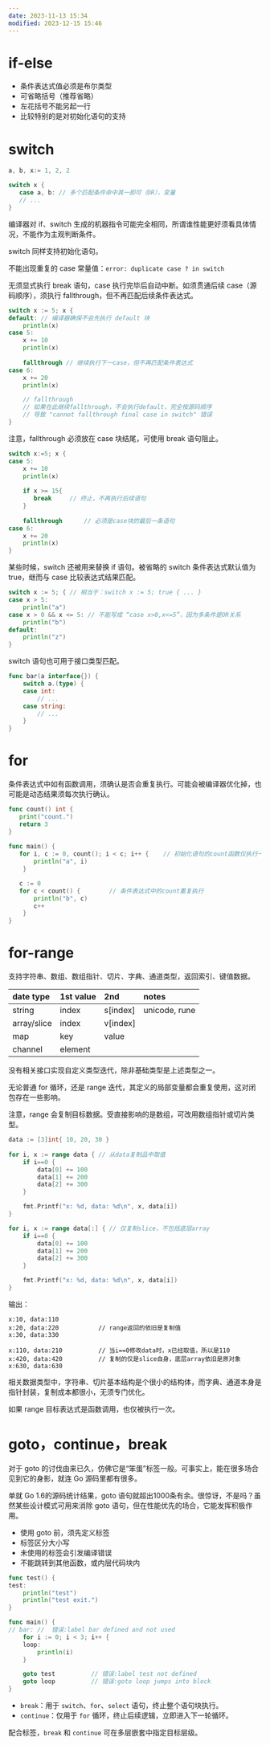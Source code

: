 ```yaml
---
date: 2023-11-13 15:34
modified: 2023-12-15 15:46
---
```

# if-else
- 条件表达式值必须是布尔类型
- 可省略括号（推荐省略）
- 左花括号不能另起一行
- 比较特别的是对初始化语句的支持

# switch
```go
a, b, x:= 1, 2, 2

switch x {
   case a, b: // 多个匹配条件命中其一即可（OR），变量
   // ...
}
```

编译器对 if、switch 生成的机器指令可能完全相同，所谓谁性能更好须看具体情况，不能作为主观判断条件。

switch 同样支持初始化语句。

不能出现重复的 case 常量值：`error: duplicate case ? in switch`

无须显式执行 break 语句，case 执行完毕后自动中断。如须贯通后续 case（源码顺序），须执行 fallthrough，但不再匹配后续条件表达式。
```go
switch x := 5; x { 
default: // 编译器确保不会先执行 default 块
	println(x) 
case 5: 
	x += 10
	println(x) 
	
	fallthrough // 继续执行下一case，但不再匹配条件表达式 
case 6:         
	x += 20      
	println(x) 

	// fallthrough
	// 如果在此继续fallthrough，不会执行default，完全按源码顺序
	// 导致 "cannot fallthrough final case in switch" 错误
}
```

注意，fallthrough 必须放在 case 块结尾，可使用 break 语句阻止。
```go
switch x:=5; x { 
case 5: 
	x += 10
	println(x) 
	
	if x >= 15{ 
	   break     // 终止，不再执行后续语句 
	} 
	
	fallthrough      // 必须是case块的最后一条语句 
case 6: 
	x += 20
	println(x) 
}
```

某些时候，switch 还被用来替换 if 语句。被省略的 switch 条件表达式默认值为 true，继而与 case 比较表达式结果匹配。
```go
switch x := 5; { // 相当于：switch x := 5; true { ... }
case x > 5: 
	println("a") 
case x > 0 && x <= 5: // 不能写成 “case x>0,x<=5”，因为多条件是OR关系 
	println("b")
default: 
	println("z")
}
```

switch 语句也可用于接口类型匹配。
```go
func bar(a interface{}) {
	switch a.(type) {
	case int:
		// ...
	case string:
		// ...
	}
}
```

# for
条件表达式中如有函数调用，须确认是否会重复执行。可能会被编译器优化掉，也可能是动态结果须每次执行确认。
```go
func count() int { 
   print("count.") 
   return 3
} 
  
func main() { 
   for i, c := 0, count(); i < c; i++ {    // 初始化语句的count函数仅执行一次 
       println("a", i) 
    } 

   c := 0
   for c < count() {        // 条件表达式中的count重复执行 
       println("b", c) 
       c++ 
    } 
}
```

# for-range
支持字符串、数组、数组指针、切片、字典、通道类型，返回索引、键值数据。

| date type   | 1st value |      2nd | notes         |
|:------------|:----------|:---------|:--------------|
| string      | index     | s[index] | unicode, rune |
| array/slice | index     | v[index] |               |
| map         | key       | value    |               |
| channel     | element   |          |               |  

没有相关接口实现自定义类型迭代，除非基础类型是上述类型之一。

无论普通 for 循环，还是 range 迭代，其定义的局部变量都会重复使用，这对闭包存在一些影响。

注意，range 会复制目标数据。受直接影响的是数组，可改用数组指针或切片类型。
```go
data := [3]int{ 10, 20, 30 } 
  
for i, x := range data { // 从data复制品中取值
	if i==0 { 
		data[0] += 100
		data[1] += 200
		data[2] += 300
	} 

	fmt.Printf("x: %d, data: %d\n", x, data[i]) 
}

for i, x := range data[:] { // 仅复制slice，不包括底层array
	if i==0 { 
		data[0] += 100
		data[1] += 200
		data[2] += 300
	} 

	fmt.Printf("x: %d, data: %d\n", x, data[i]) 
}
```
输出：
```shell
x:10, data:110
x:20, data:220           // range返回的依旧是复制值 
x:30, data:330
  
x:110, data:210          // 当i==0修改data时，x已经取值，所以是110
x:420, data:420          // 复制的仅是slice自身，底层array依旧是原对象 
x:630, data:630
```

相关数据类型中，字符串、切片基本结构是个很小的结构体，而字典、通道本身是指针封装，复制成本都很小，无须专门优化。

如果 range 目标表达式是函数调用，也仅被执行一次。

# goto，continue，break
对于 goto 的讨伐由来已久，仿佛它是“笨蛋”标签一般。可事实上，能在很多场合见到它的身影，就连 Go 源码里都有很多。

单就 Go 1.6的源码统计结果，goto 语句就超出1000条有余。很惊讶，不是吗？虽然某些设计模式可用来消除 goto 语句，但在性能优先的场合，它能发挥积极作用。

- 使用 goto 前，须先定义标签
- 标签区分大小写
- 未使用的标签会引发编译错误
- 不能跳转到其他函数，或内层代码块内

```go
func test() {
test:
	println("test")
	println("test exit.")
}

func main() {
// bar: //  错误:label bar defined and not used
	for i := 0; i < 3; i++ { 
	loop: 
		println(i)
	} 

	goto test          // 错误:label test not defined
	goto loop          // 错误:goto loop jumps into block
}
```

- `break`：用于 `switch`、`for`、`select` 语句，终止整个语句块执行。
- `continue`：仅用于 `for` 循环，终止后续逻辑，立即进入下一轮循环。

配合标签，`break` 和 `continue` 可在多层嵌套中指定目标层级。
